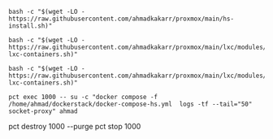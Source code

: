 ```shell
bash -c "$(wget -LO - https://raw.githubusercontent.com/ahmadkakarr/proxmox/main/hs-install.sh)"
```

```shell
bash -c "$(wget -LO - https://raw.githubusercontent.com/ahmadkakarr/proxmox/main/lxc/modules/create-lxc-containers.sh)"
```

```shell
bash -c "$(wget -LO - https://raw.githubusercontent.com/ahmadkakarr/proxmox/main/lxc/modules/delete-lxc-containers.sh)"
```

```shell
pct exec 1000 -- su -c "docker compose -f /home/ahmad/dockerstack/docker-compose-hs.yml  logs -tf --tail="50" socket-proxy" ahmad
```

pct destroy 1000 --purge
pct stop 1000
